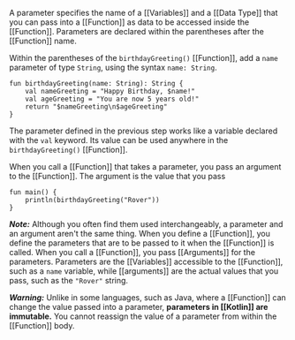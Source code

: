 
A parameter specifies the name of a [[Variables]] and a [[Data Type]] that you can pass into a [[Function]] as data to be accessed inside the [[Function]]. Parameters are declared within the parentheses after the [[Function]] name.

Within the parentheses of the `birthdayGreeting()` [[Function]], add a `name` parameter of type `String`, using the syntax `name: String`.

```
fun birthdayGreeting(name: String): String {
	val nameGreeting = "Happy Birthday, $name!"
	val ageGreeting = "You are now 5 years old!"
	return "$nameGreeting\n$ageGreeting"
}
```

The parameter defined in the previous step works like a variable declared with the `val` keyword. Its value can be used anywhere in the `birthdayGreeting()` [[Function]].

When you call a [[Function]] that takes a parameter, you pass an argument to the [[Function]]. The argument is the value that you pass

```
fun main() {
	println(birthdayGreeting("Rover"))
}
```


***Note:*** Although you often find them used interchangeably, a parameter and an argument aren't the same thing. When you define a [[Function]], you define the parameters that are to be passed to it when the [[Function]] is called. 
When you call a [[Function]], you pass [[Arguments]] for the parameters. Parameters are the [[Variables]] accessible to the [[Function]], such as a `name` variable, while [[arguments]] are the actual values that you pass, such as the `"Rover"` string.

***Warning:*** Unlike in some languages, such as Java, where a [[Function]] can change the value passed into a parameter, 
**parameters in [[Kotlin]] are immutable.** 
You cannot reassign the value of a parameter from within the [[Function]] body.

